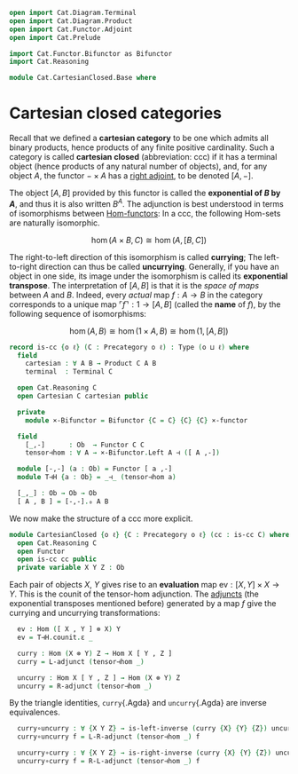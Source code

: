 ```agda
open import Cat.Diagram.Terminal
open import Cat.Diagram.Product
open import Cat.Functor.Adjoint
open import Cat.Prelude

import Cat.Functor.Bifunctor as Bifunctor
import Cat.Reasoning

module Cat.CartesianClosed.Base where
```

# Cartesian closed categories

Recall that we defined a **cartesian category** to be one which admits
all binary products, hence products of any finite positive cardinality.
Such a category is called **cartesian closed** (abbreviation: ccc) if it
has a terminal object (hence products of any natural number of objects),
and, for any object $A$, the functor $- \times A$ has a [right adjoint],
to be denoted $[A,-]$.

[right adjoint]: Cat.Functor.Adjoint.html

The object $[A,B]$ provided by this functor is called the **exponential
of $B$ by $A$**, and thus it is also written $B^A$. The adjunction is
best understood in terms of isomorphisms between [Hom-functors]: In a
ccc, the following Hom-sets are naturally isomorphic.

[Hom-functors]: Cat.Functor.Hom.html

$$
\hom(A \times B, C) \cong \hom(A, [B,C])
$$

The right-to-left direction of this isomorphism is called **currying**;
The left-to-right direction can thus be called **uncurrying**.
Generally, if you have an object in one side, its image under the
isomorphism is called its **exponential transpose**. The interpretation
of $[A,B]$ is that it is the _space of maps_ between $A$ and $B$.
Indeed, every _actual_ map $f : A \to B$ in the category corresponds to
a unique map $\ulcorner f \urcorner : 1 \to [A,B]$ (called the **name**
of $f$), by the following sequence of isomorphisms:

$$
\hom(A,B) \cong \hom(1 \times A, B) \cong \hom(1, [A,B])
$$

```agda
record is-cc {o ℓ} (C : Precategory o ℓ) : Type (o ⊔ ℓ) where
  field
    cartesian : ∀ A B → Product C A B
    terminal  : Terminal C

  open Cat.Reasoning C
  open Cartesian C cartesian public

  private
    module ×-Bifunctor = Bifunctor {C = C} {C} {C} ×-functor

  field
    [_,-]      : Ob  → Functor C C
    tensor⊣hom : ∀ A → ×-Bifunctor.Left A ⊣ ([ A ,-])

  module [-,-] (a : Ob) = Functor [ a ,-]
  module T⊣H {a : Ob} = _⊣_ (tensor⊣hom a)

  [_,_] : Ob → Ob → Ob
  [ A , B ] = [-,-].₀ A B
```

We now make the structure of a ccc more explicit.

```agda
module CartesianClosed {o ℓ} {C : Precategory o ℓ} (cc : is-cc C) where
  open Cat.Reasoning C
  open Functor
  open is-cc cc public
  private variable X Y Z : Ob
```

Each pair of objects $X$, $Y$ gives rise to an **evaluation** map
$\mathrm{ev} : [X, Y] \times X \to Y$. This is the counit of the
tensor-hom adjunction. The [adjuncts] (the exponential transposes
mentioned before) generated by a map $f$ give the currying and
uncurrying transformations:

[adjuncts]: Cat.Functor.Adjoint.Base.html

```agda
  ev : Hom ([ X , Y ] ⊗ X) Y
  ev = T⊣H.counit.ε _

  curry : Hom (X ⊗ Y) Z → Hom X [ Y , Z ]
  curry = L-adjunct (tensor⊣hom _)

  uncurry : Hom X [ Y , Z ] → Hom (X ⊗ Y) Z
  uncurry = R-adjunct (tensor⊣hom _)
```

By the triangle identities, `curry`{.Agda} and `uncurry`{.Agda} are
inverse equivalences.

```agda
  curry∘uncurry : ∀ {X Y Z} → is-left-inverse (curry {X} {Y} {Z}) uncurry
  curry∘uncurry f = L-R-adjunct (tensor⊣hom _) f

  uncurry∘curry : ∀ {X Y Z} → is-right-inverse (curry {X} {Y} {Z}) uncurry
  uncurry∘curry f = R-L-adjunct (tensor⊣hom _) f
```
